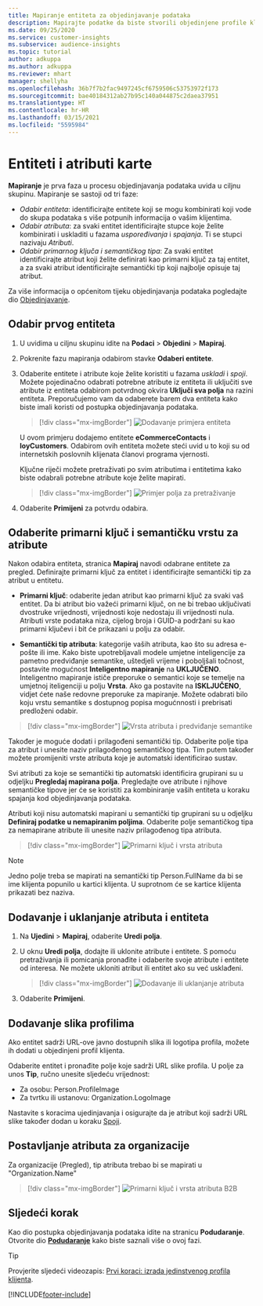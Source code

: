 ```yaml
---
title: Mapiranje entiteta za objedinjavanje podataka
description: Mapirajte podatke da biste stvorili objedinjene profile klijenata.
ms.date: 09/25/2020
ms.service: customer-insights
ms.subservice: audience-insights
ms.topic: tutorial
author: adkuppa
ms.author: adkuppa
ms.reviewer: mhart
manager: shellyha
ms.openlocfilehash: 36b7f7b2fac9497245cf6759506c53753972f173
ms.sourcegitcommit: bae40184312ab27b95c140a044875c2daea37951
ms.translationtype: HT
ms.contentlocale: hr-HR
ms.lasthandoff: 03/15/2021
ms.locfileid: "5595984"
---
```

# <a name="map-entities-and-attributes"></a>Entiteti i atributi karte

**Mapiranje** je prva faza u procesu objedinjavanja podataka uvida u ciljnu skupinu. Mapiranje se sastoji od tri faze:

- *Odabir entiteta*: identificirajte entitete koji se mogu kombinirati koji vode do skupa podataka s više potpunih informacija o vašim klijentima.
- *Odabir atributa*: za svaki entitet identificirajte stupce koje želite kombinirati i uskladiti u fazama *uspoređivanja* i *spajanja*. Ti se stupci nazivaju *Atributi*.
- *Odabir primarnog ključa i semantičkog tipa*: Za svaki entitet identificirajte atribut koji želite definirati kao primarni ključ za taj entitet, a za svaki atribut identificirajte semantički tip koji najbolje opisuje taj atribut.

Za više informacija o općenitom tijeku objedinjavanja podataka pogledajte dio [Objedinjavanje](data-unification.md).

## <a name="select-the-first-entities"></a>Odabir prvog entiteta

1. U uvidima u ciljnu skupinu idite na **Podaci** > **Objedini** > **Mapiraj**.

2. Pokrenite fazu mapiranja odabirom stavke **Odaberi entitete**.

3. Odaberite entitete i atribute koje želite koristiti u fazama *uskladi* i *spoji*. Možete pojedinačno odabrati potrebne atribute iz entiteta ili uključiti sve atribute iz entiteta odabirom potvrdnog okvira **Uključi sva polja** na razini entiteta. Preporučujemo vam da odaberete barem dva entiteta kako biste imali koristi od postupka objedinjavanja podataka.

   > [!div class="mx-imgBorder"]
   > ![Dodavanje primjera entiteta](media/data-manager-configure-map-add-entities-example.png "Dodavanje primjera entiteta")

   U ovom primjeru dodajemo entitete **eCommerceContacts** i **loyCustomers**. Odabirom ovih entiteta možete steći uvid u to koji su od internetskih poslovnih klijenata članovi programa vjernosti.
   
   Ključne riječi možete pretraživati po svim atributima i entitetima kako biste odabrali potrebne atribute koje želite mapirati.
   
     > [!div class="mx-imgBorder"]
   > ![Primjer polja za pretraživanje](media/data-manager-configure-map-search-fields-example.png "Primjer polja za pretraživanje")

4. Odaberite **Primijeni** za potvrdu odabira.

## <a name="select-primary-key-and-semantic-type-for-attributes"></a>Odaberite primarni ključ i semantičku vrstu za atribute

Nakon odabira entiteta, stranica **Mapiraj** navodi odabrane entitete za pregled. Definirajte primarni ključ za entitet i identificirajte semantički tip za atribut u entitetu.

- **Primarni ključ**: odaberite jedan atribut kao primarni ključ za svaki vaš entitet. Da bi atribut bio važeći primarni ključ, on ne bi trebao uključivati dvostruke vrijednosti, vrijednosti koje nedostaju ili vrijednosti nula. Atributi vrste podataka niza, cijelog broja i GUID-a podržani su kao primarni ključevi i bit će prikazani u polju za odabir.

- **Semantički tip atributa**: kategorije vaših atributa, kao što su adresa e-pošte ili ime. Kako biste upotrebljavali modele umjetne inteligencije za pametno predviđanje semantike, uštedjeli vrijeme i poboljšali točnost, postavite mogućnost **Inteligentno mapiranje** na **UKLJUČENO**. Inteligentno mapiranje ističe preporuke o semantici koje se temelje na umjetnoj iteligenciji u polju **Vrsta**. Ako ga postavite na **ISKLJUČENO**, vidjet ćete naše redovne preporuke za mapiranje. Možete odabrati bilo koju vrstu semantike s dostupnog popisa mogućnnosti i prebrisati predloženi odabir.

> [!div class="mx-imgBorder"]
> ![Vrsta atributa i predviđanje semantike](media/data-manager-configure-map-add-attributes-semantic-prediction.png "Vrsta atributa i predviđanje semantike")

Također je moguće dodati i prilagođeni semantički tip. Odaberite polje tipa za atribut i unesite naziv prilagođenog semantičkog tipa. Tim putem također možete promijeniti vrste atributa koje je automatski identificirao sustav.

Svi atributi za koje se semantički tip automatski identificira grupirani su u odjeljku **Pregledaj mapirana polja**. Pregledajte ove atribute i njihove semantičke tipove jer će se koristiti za kombiniranje vaših entiteta u koraku spajanja kod objedinjavanja podataka.

Atributi koji nisu automatski mapirani u semantički tip grupirani su u odjeljku **Definiraj podatke u nemapiranim poljima**. Odaberite polje semantičkog tipa za nemapirane atribute ili unesite naziv prilagođenog tipa atributa.

> [!div class="mx-imgBorder"]
> ![Primarni ključ i vrsta atributa](media/data-manager-configure-map-add-attributes.png "Primarni ključ i vrsta atributa")

> [!NOTE]
> Jedno polje treba se mapirati na semantički tip Person.FullName da bi se ime klijenta popunilo u kartici klijenta. U suprotnom će se kartice klijenta prikazati bez naziva. 

## <a name="add-and-remove-attributes-and-entities"></a>Dodavanje i uklanjanje atributa i entiteta

1. Na **Ujedini** > **Mapiraj**, odaberite **Uredi polja**.

2. U oknu **Uredi polja**, dodajte ili uklonite atribute i entitete. S pomoću pretraživanja ili pomicanja pronađite i odaberite svoje atribute i entitete od interesa. Ne možete ukloniti atribut ili entitet ako su već usklađeni.

   > [!div class="mx-imgBorder"]
   > ![Dodavanje ili uklanjanje atributa](media/configure-data-map-edit.png "Dodavanje ili uklanjanje atributa")

3. Odaberite **Primijeni**.

## <a name="add-images-to-profiles"></a>Dodavanje slika profilima

Ako entitet sadrži URL-ove javno dostupnih slika ili logotipa profila, možete ih dodati u objedinjeni profil klijenta.

Odaberite entitet i pronađite polje koje sadrži URL slike profila. U polje za unos **Tip**, ručno unesite sljedeću vrijednost: 
- Za osobu: Person.ProfileImage
- Za tvrtku ili ustanovu: Organization.LogoImage

Nastavite s koracima ujedinjavanja i osigurajte da je atribut koji sadrži URL slike također dodan u koraku [Spoji](merge-entities.md).

## <a name="set-attributes-for-organizations"></a>Postavljanje atributa za organizacije

Za organizacije (Pregled), tip atributa trebao bi se mapirati u "Organization.Name"
> [!div class="mx-imgBorder"]
> ![Primarni ključ i vrsta atributa B2B](media/configure-data-map-edit-b2b.png "Primarni ključ i vrsta atributa B2B")

## <a name="next-step"></a>Sljedeći korak

Kao dio postupka objedinjavanja podataka idite na stranicu **Podudaranje**. Otvorite dio [**Podudaranje**](match-entities.md) kako biste saznali više o ovoj fazi.

> [!TIP]
> Provjerite sljedeći videozapis: [Prvi koraci: izrada jedinstvenog profila klijenta](https://youtu.be/oBfGEhucAxs).


[!INCLUDE[footer-include](../includes/footer-banner.md)]